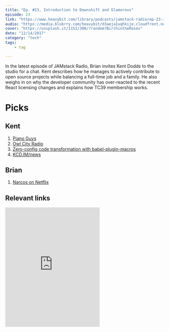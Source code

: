 ```yaml
---
title: "Ep. #23, Introduction to Downshift and Glamorous"
episode: 23
link: "https://www.heavybit.com/library/podcasts/jamstack-radio/ep-23-introduction-to-downshift-and-glamorous/"
audio: "https://media.blubrry.com/heavybit/d3aeja1uqhkije.cloudfront.net/podcasts/jamstack-radio/20170926-jamstack-radio-023.mp3"
cover: "https://unsplash.it/1152/300/?random?BirchintheRoses"
date: "12/14/2017"
category: "tech"
tags:
    - tag

---
```


In the latest episode of JAMstack Radio, Brian invites Kent Dodds to the studio for a chat. Kent describes how he manages to actively contribute to open source projects while balancing a full-time job and a family. He also weighs in on why the developer community has over-reacted to the recent React licensing changes and explains how TC39 membership works.

# Picks

## Kent

1. [Piano Guys](https://play.google.com/store/music/album/The_Piano_Guys_The_Piano_Guys?id=B2w2mtflfweiy3hecwxnbxqimqe&hl=en)
2. [Owl City Radio](https://www.iheart.com/artist/owl-city-40001/)
3. [Zero-config code transformation with babel-plugin-macros](https://babeljs.io/blog/2017/09/11/zero-config-with-babel-macros)
4. [KCD.IM/news](https://KCD.IM/news)


## Brian

1. [Narcos on Netflix](https://www.netflix.com/title/80025172)

## Relevant links

<iframe src="https://open.spotify.com/embed/artist/0jW6R8CVyVohuUJVcuweDI" width="300" height="380" frameborder="0" allowtransparency="true" allow="encrypted-media"></iframe>
